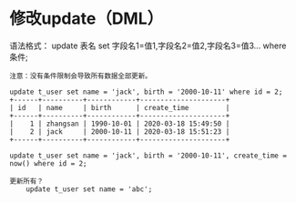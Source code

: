 # 修改update（DML）

  语法格式：
	update 表名 set 字段名1=值1,字段名2=值2,字段名3=值3... where 条件;

	注意：没有条件限制会导致所有数据全部更新。

	update t_user set name = 'jack', birth = '2000-10-11' where id = 2;
	+------+----------+------------+---------------------+
	| id   | name     | birth      | create_time         |
	+------+----------+------------+---------------------+
	|    1 | zhangsan | 1990-10-01 | 2020-03-18 15:49:50 |
	|    2 | jack     | 2000-10-11 | 2020-03-18 15:51:23 |
	+------+----------+------------+---------------------+

	update t_user set name = 'jack', birth = '2000-10-11', create_time = now() where id = 2;

	更新所有？
		update t_user set name = 'abc';
